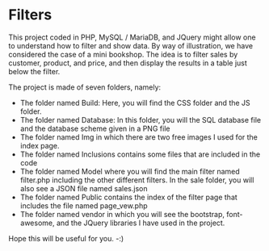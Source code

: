 # Filters
This project coded in PHP, MySQL / MariaDB, and JQuery might allow one to understand how to filter and show data. By way of illustration, we have considered the case of a mini bookshop. The idea is to filter sales by customer, product, and price, and then display the results in a table just below the filter.

The project is made of seven folders, namely:
  - The folder named Build: Here, you will find the CSS folder and the JS folder.
  - The folder named Database: In this folder, you will the SQL database file and the database scheme given in a PNG file
  - The folder named Img in which there are two free images I used for the index page.
  - The folder named Inclusions contains some files that are included in the code
  - The folder named Model where you will find the main filter named filter.php including the other different filters. In the sale folder, you will also see a JSON file named sales.json
  - The folder named Public contains the index of the filter page that includes the file named page_vew.php
  - The folder named vendor in which you will see the bootstrap, font-awesome, and the JQuery libraries I have used in the project.

Hope this will be useful for you. -:)
